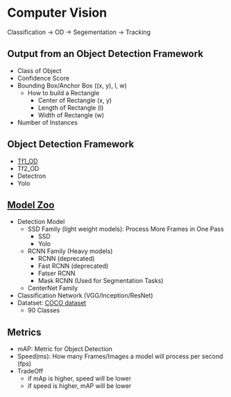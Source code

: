 
# Computer Vision
Classification -> OD -> Segementation -> Tracking


## Output from an Object Detection Framework
- Class of Object
- Confidence Score
- Bounding Box/Anchor Box ((x, y), l, w)
  - How to build a Rectangle
    - Center of Rectangle (x, y)
    - Length of Rectangle (l)
    - Width of Rectangle (w)
- Number of Instances   

## Object Detection Framework
- [Tf1_OD](https://github.com/tensorflow/models/tree/v1.13.0/research/object_detection)
- Tf2_OD
- Detectron
- Yolo


## [Model Zoo](https://github.com/tensorflow/models/blob/v1.13.0/research/object_detection/g3doc/detection_model_zoo.md)
- Detection Model
  - SSD Family (light weight models): Process More Frames in One Pass
    - SSD
    - Yolo
  - RCNN Family (Heavy models)
    - RCNN (deprecated)
    - Fast RCNN (deprecated)
    - Fatser RCNN
    - Mask RCNN (Used for Segmentation Tasks)
  - CenterNet Family
- Classification Network (VGG/Inception/ResNet)
- Datatset: [COCO dataset](https://cocodataset.org/#explore)
  - 90 Classes

## Metrics
- mAP: Metric for Object Detection
- Speed(ms): How many Frames/Images a model will process per second (fps)
- TradeOff
  - if mAp is higher, speed will be lower
  - if speed is higher, mAP will be lower
